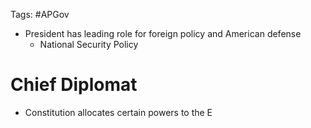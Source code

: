 Tags: #APGov 

- President has leading role for foreign policy and American defense
	- National Security Policy

# Chief Diplomat
- Constitution allocates certain powers to the E